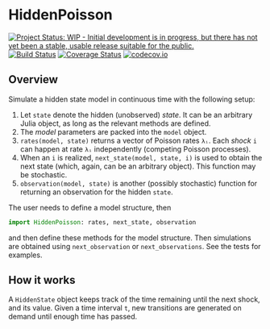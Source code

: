# HiddenPoisson

[![Project Status: WIP - Initial development is in progress, but there has not yet been a stable, usable release suitable for the public.](http://www.repostatus.org/badges/latest/wip.svg)](http://www.repostatus.org/#wip)
[![Build Status](https://travis-ci.org/tpapp/HiddenPoisson.jl.svg?branch=master)](https://travis-ci.org/tpapp/HiddenPoisson.jl)
[![Coverage Status](https://coveralls.io/repos/tpapp/HiddenPoisson.jl/badge.svg?branch=master&service=github)](https://coveralls.io/github/tpapp/HiddenPoisson.jl?branch=master)
[![codecov.io](http://codecov.io/github/tpapp/HiddenPoisson.jl/coverage.svg?branch=master)](http://codecov.io/github/tpapp/HiddenPoisson.jl?branch=master)

## Overview

Simulate a hidden state model in continuous time with the following setup:

1. Let `state` denote the hidden (unobserved) *state*. It can be an arbitrary Julia object, as long as the relevant methods are defined.
2. The *model* parameters are packed into the `model` object.
3. `rates(model, state)` returns a vector of Poisson rates `λᵢ`. Each *shock* `i` can happen at rate `λᵢ` independently (competing Poisson processes).
4. When an `i` is realized, `next_state(model, state, i)` is used to obtain the next state (which, again, can be an arbitrary object). This function may be stochastic.
5. `observation(model, state)` is another (possibly stochastic) function for returning an observation for the hidden `state`.

The user needs to define a model structure, then
```julia
import HiddenPoisson: rates, next_state, observation
```
and then define these methods for the model structure. Then simulations are obtained using `next_observation` or `next_observations`. See the tests for examples.

## How it works

A `HiddenState` object keeps track of the time remaining until the next shock, and its value. Given a time interval `t`, new transitions are generated on demand until enough time has passed.
